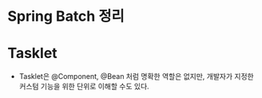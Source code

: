 # Spring Batch 정리

# Tasklet
- Tasklet은 @Component, @Bean 처럼 명확한 역할은 없지만, 개발자가 지정한 커스텀 기능을 위한 단위로 이해할 수도 있다.

